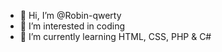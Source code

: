 - 👋 Hi, I’m @Robin-qwerty
- 👀 I’m interested in coding
- 🌱 I’m currently learning HTML, CSS, PHP & C#

<!---
Robin-qwerty/Robin-qwerty is a ✨ special ✨ repository because its `README.md` (this file) appears on your GitHub profile.
You can click the Preview link to take a look at your changes.
--->
